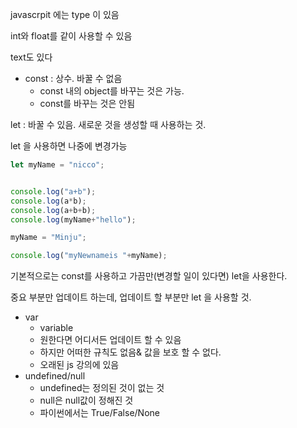 javascrpit 에는 type 이 있음

int와 float를 같이 사용할 수 있음

text도 있다

- const : 상수. 바꿀 수 없음
  - const 내의 object를 바꾸는 것은 가능.
  - const를 바꾸는 것은 안됨

let : 바꿀 수 있음. 새로운 것을 생성할 때 사용하는 것.



let 을 사용하면 나중에 변경가능

```js
let myName = "nicco";


console.log("a+b");
console.log(a*b);
console.log(a+b+b);
console.log(myName+"hello");

myName = "Minju";

console.log("myNewnameis "+myName);
```



기본적으로는 const를 사용하고 가끔만(변경할 일이 있다면) let을 사용한다.

중요 부분만 업데이트 하는데, 업데이트 할 부분만 let 을 사용할 것.



- var
  - variable
  - 원한다면 어디서든 업데이트 할 수 있음
  - 하지만 어떠한 규칙도 없음& 값을 보호 할 수 없다.
  - 오래된 js 강의에 있음
- undefined/null
  - undefined는 정의된 것이 없는 것
  - null은 null값이 정해진 것
  - 파이썬에서는 True/False/None